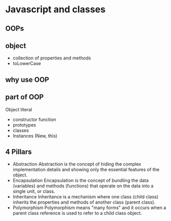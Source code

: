 # Javascript and classes

## OOPs

## object
- collection of properties and methods
- toLowerCase

## why use OOP


## part of OOP
Object literal
- constructor function 
- prototypes 
- classes
- Instances (New, this)

## 4 Pillars
- Abstraction
        Abstraction is the concept of hiding the complex implementation details and showing only the essential features of the object.
- Encapsulation 
        Encapsulation is the concept of bundling the data (variables) and methods (functions) that operate on the data into a single unit, or class.
- Inheritance
        Inheritance is a mechanism where one class (child class) inherits the properties and methods of another class (parent class).
- Polymorphism
        Polymorphism means "many forms" and it occurs when a parent class reference is used to refer to a child class object.